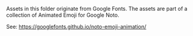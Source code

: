 Assets in this folder originate from Google Fonts.
The assets are part of a collection of Animated Emoji for Google Noto.

See: https://googlefonts.github.io/noto-emoji-animation/
